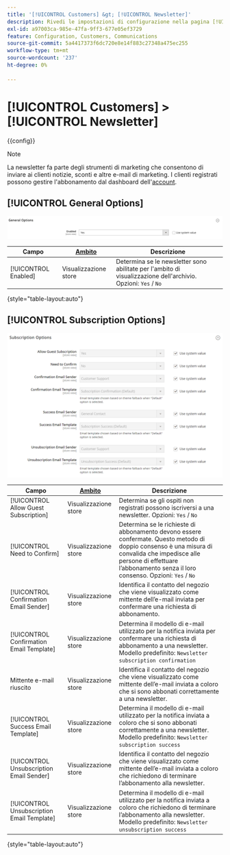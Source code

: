 ```yaml
---
title: '[!UICONTROL Customers] &gt; [!UICONTROL Newsletter]'
description: Rivedi le impostazioni di configurazione nella pagina [!UICONTROL Customers] &gt; [!UICONTROL Newsletter] dell'amministratore di Commerce.
exl-id: a97003ca-985e-47fa-9ff3-677e05ef3729
feature: Configuration, Customers, Communications
source-git-commit: 5a4417373f6dc720e8e14f883c27348a475ec255
workflow-type: tm+mt
source-wordcount: '237'
ht-degree: 0%

---
```


# [!UICONTROL Customers] > [!UICONTROL Newsletter]

{{config}}

>[!NOTE]
>
>La newsletter fa parte degli strumenti di marketing che consentono di inviare ai clienti notizie, sconti e altre e-mail di marketing. I clienti registrati possono gestire l&#39;abbonamento dal dashboard dell&#39;[account](../../customers/account-dashboard-my-account.md).

## [!UICONTROL General Options]

![Opzioni generali](./assets/newsletter-general-options.png)<!-- zoom -->

| Campo | [Ambito](../../getting-started/websites-stores-views.md#scope-settings) | Descrizione |
|--- |--- |--- |
| [!UICONTROL Enabled] | Visualizzazione store | Determina se le newsletter sono abilitate per l&#39;ambito di visualizzazione dell&#39;archivio. Opzioni: `Yes` / `No` |

{style="table-layout:auto"}

## [!UICONTROL Subscription Options]

![Opzioni sottoscrizione](./assets/newsletter-subscription-options.png)<!-- zoom -->

<!-- [Subscription Options](https://experienceleague.adobe.com/it/docs/commerce-admin/marketing/communications/newsletters/newsletters) -->

| Campo | [Ambito](../../getting-started/websites-stores-views.md#scope-settings) | Descrizione |
|--- |--- |--- |
| [!UICONTROL Allow Guest Subscription] | Visualizzazione store | Determina se gli ospiti non registrati possono iscriversi a una newsletter. Opzioni: `Yes` / `No` |
| [!UICONTROL Need to Confirm] | Visualizzazione store | Determina se le richieste di abbonamento devono essere confermate. Questo metodo di doppio consenso è una misura di convalida che impedisce alle persone di effettuare l’abbonamento senza il loro consenso. Opzioni: `Yes` / `No` |
| [!UICONTROL Confirmation Email Sender] | Visualizzazione store | Identifica il contatto del negozio che viene visualizzato come mittente dell’e-mail inviata per confermare una richiesta di abbonamento. |
| [!UICONTROL Confirmation Email Template] | Visualizzazione store | Determina il modello di e-mail utilizzato per la notifica inviata per confermare una richiesta di abbonamento a una newsletter. Modello predefinito: `Newsletter subscription confirmation` |
| Mittente e-mail riuscito | Visualizzazione store | Identifica il contatto del negozio che viene visualizzato come mittente dell’e-mail inviata a coloro che si sono abbonati correttamente a una newsletter. |
| [!UICONTROL Success Email Template] | Visualizzazione store | Determina il modello di e-mail utilizzato per la notifica inviata a coloro che si sono abbonati correttamente a una newsletter. Modello predefinito: `Newsletter subscription success` |
| [!UICONTROL Unsubscription Email Sender] | Visualizzazione store | Identifica il contatto del negozio che viene visualizzato come mittente dell’e-mail inviata a coloro che richiedono di terminare l’abbonamento alla newsletter. |
| [!UICONTROL Unsubscription Email Template] | Visualizzazione store | Determina il modello di e-mail utilizzato per la notifica inviata a coloro che richiedono di terminare l’abbonamento alla newsletter. Modello predefinito: `Newsletter unsubscription success` |

{style="table-layout:auto"}
